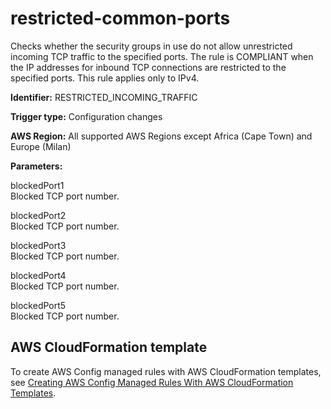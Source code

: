 # restricted\-common\-ports<a name="restricted-common-ports"></a>

Checks whether the security groups in use do not allow unrestricted incoming TCP traffic to the specified ports\. The rule is COMPLIANT when the IP addresses for inbound TCP connections are restricted to the specified ports\. This rule applies only to IPv4\.  

**Identifier:** RESTRICTED\_INCOMING\_TRAFFIC

**Trigger type:** Configuration changes

**AWS Region:** All supported AWS Regions except Africa \(Cape Town\) and Europe \(Milan\)

**Parameters:**

 blockedPort1   
 Blocked TCP port number\. 

 blockedPort2   
 Blocked TCP port number\. 

 blockedPort3   
 Blocked TCP port number\. 

 blockedPort4   
 Blocked TCP port number\. 

 blockedPort5   
 Blocked TCP port number\. 

## AWS CloudFormation template<a name="w24aac11c29c17d271c15"></a>

To create AWS Config managed rules with AWS CloudFormation templates, see [Creating AWS Config Managed Rules With AWS CloudFormation Templates](aws-config-managed-rules-cloudformation-templates.md)\.
